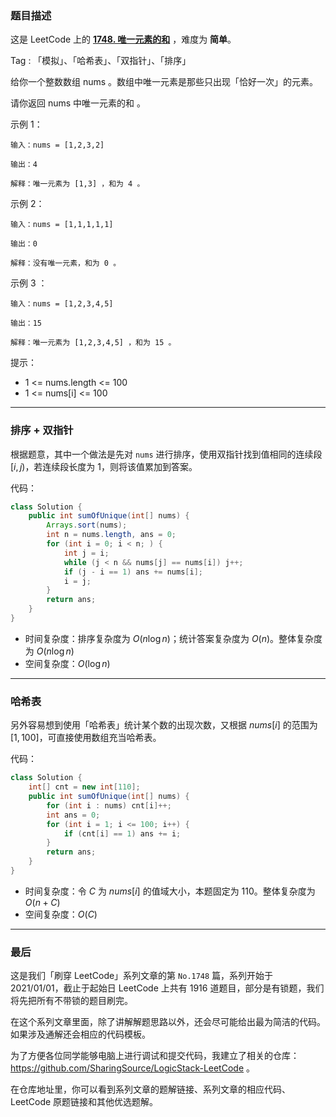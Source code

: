 ### 题目描述

这是 LeetCode 上的 **[1748. 唯一元素的和](https://leetcode-cn.com/problems/sum-of-unique-elements/solution/gong-shui-san-xie-yi-ti-shuang-jie-pai-x-atnd/)** ，难度为 **简单**。

Tag : 「模拟」、「哈希表」、「双指针」、「排序」



给你一个整数数组 nums 。数组中唯一元素是那些只出现「恰好一次」的元素。

请你返回 nums 中唯一元素的和 。


示例 1：
```
输入：nums = [1,2,3,2]

输出：4

解释：唯一元素为 [1,3] ，和为 4 。
```
示例 2：
```
输入：nums = [1,1,1,1,1]

输出：0

解释：没有唯一元素，和为 0 。
```
示例 3 ：
```
输入：nums = [1,2,3,4,5]

输出：15

解释：唯一元素为 [1,2,3,4,5] ，和为 15 。
```

提示：
* 1 <= nums.length <= 100
* 1 <= nums[i] <= 100

---

### 排序 + 双指针

根据题意，其中一个做法是先对 `nums` 进行排序，使用双指针找到值相同的连续段 $[i, j)$，若连续段长度为 $1$，则将该值累加到答案。

代码：
```java
class Solution {
    public int sumOfUnique(int[] nums) {
        Arrays.sort(nums);
        int n = nums.length, ans = 0;
        for (int i = 0; i < n; ) {
            int j = i;
            while (j < n && nums[j] == nums[i]) j++;
            if (j - i == 1) ans += nums[i];
            i = j;
        }
        return ans;
    }
}
```
* 时间复杂度：排序复杂度为 $O(n\log{n})$；统计答案复杂度为 $O(n)$。整体复杂度为 $O(n\log{n})$
* 空间复杂度：$O(\log{n})$

---

### 哈希表

另外容易想到使用「哈希表」统计某个数的出现次数，又根据 $nums[i]$ 的范围为 $[1, 100]$，可直接使用数组充当哈希表。

代码：
```java
class Solution {
    int[] cnt = new int[110];
    public int sumOfUnique(int[] nums) {
        for (int i : nums) cnt[i]++;
        int ans = 0;
        for (int i = 1; i <= 100; i++) {
            if (cnt[i] == 1) ans += i;
        }
        return ans;
    }
}
```
* 时间复杂度：令 $C$ 为 $nums[i]$ 的值域大小，本题固定为 $110$。整体复杂度为 $O(n + C)$
* 空间复杂度：$O(C)$

---

### 最后

这是我们「刷穿 LeetCode」系列文章的第 `No.1748` 篇，系列开始于 2021/01/01，截止于起始日 LeetCode 上共有 1916 道题目，部分是有锁题，我们将先把所有不带锁的题目刷完。

在这个系列文章里面，除了讲解解题思路以外，还会尽可能给出最为简洁的代码。如果涉及通解还会相应的代码模板。

为了方便各位同学能够电脑上进行调试和提交代码，我建立了相关的仓库：https://github.com/SharingSource/LogicStack-LeetCode 。

在仓库地址里，你可以看到系列文章的题解链接、系列文章的相应代码、LeetCode 原题链接和其他优选题解。

